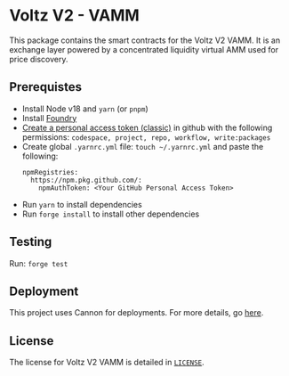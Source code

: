 # Voltz V2 - VAMM

This package contains the smart contracts for the Voltz V2 VAMM. It is an exchange layer powered by a concentrated liquidity virtual AMM used for price discovery.

## Prerequistes

- Install Node v18 and `yarn` (or `pnpm`)
- Install [Foundry](https://book.getfoundry.sh/getting-started/installation)
- [Create a personal access token (classic)](https://docs.github.com/en/authentication/keeping-your-account-and-data-secure/creating-a-personal-access-token) in github with the following permissions: `codespace, project, repo, workflow, write:packages`
- Create global `.yarnrc.yml` file: `touch ~/.yarnrc.yml` and paste the following:
  ```
  npmRegistries:
    https://npm.pkg.github.com/:
      npmAuthToken: <Your GitHub Personal Access Token>
  ```
- Run `yarn` to install dependencies
- Run `forge install` to install other dependencies

## Testing

Run: `forge test`

## Deployment

This project uses Cannon for deployments. For more details, go [here](https://github.com/usecannon/cannon).

## License

The license for Voltz V2 VAMM is detailed in [`LICENSE`](./LICENSE).
